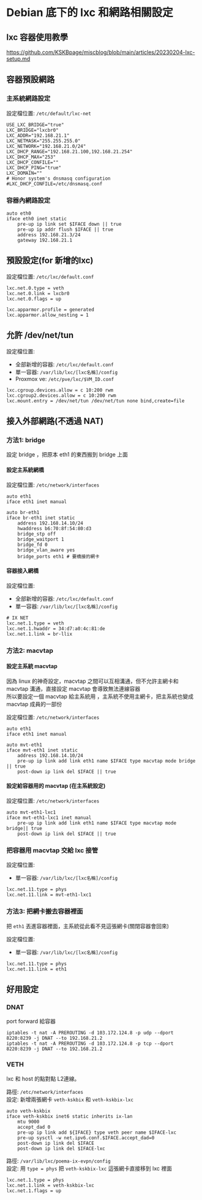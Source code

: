 # Debian 底下的 lxc 和網路相關設定

## lxc 容器使用教學
https://github.com/KSKBpage/miscblog/blob/main/articles/20230204-lxc-setup.md

## 容器預設網路

### 主系統網路設定

設定檔位置: `/etc/default/lxc-net`
```
USE_LXC_BRIDGE="true"
LXC_BRIDGE="lxcbr0"
LXC_ADDR="192.168.21.1"
LXC_NETMASK="255.255.255.0"
LXC_NETWORK="192.168.21.0/24"
LXC_DHCP_RANGE="192.168.21.100,192.168.21.254"
LXC_DHCP_MAX="253"
LXC_DHCP_CONFILE=""
LXC_DHCP_PING="true"
LXC_DOMAIN=""
# Honor system's dnsmasq configuration
#LXC_DHCP_CONFILE=/etc/dnsmasq.conf
```

### 容器內網路設定
```
auto eth0
iface eth0 inet static
    pre-up ip link set $IFACE down || true
    pre-up ip addr flush $IFACE || true
    address 192.168.21.3/24
    gateway 192.168.21.1
```


## 預設設定(for 新增的lxc)

設定檔位置: `/etc/lxc/default.conf`
```
lxc.net.0.type = veth
lxc.net.0.link = lxcbr0
lxc.net.0.flags = up

lxc.apparmor.profile = generated
lxc.apparmor.allow_nesting = 1
```


## 允許 /dev/net/tun

設定檔位置: 
* 全部新增的容器: `/etc/lxc/default.conf`
* 單一容器: `/var/lib/lxc/[lxc名稱]/config`
* Proxmox ve: `/etc/pve/lxc/$VM_ID.conf`

```
lxc.cgroup.devices.allow = c 10:200 rwm
lxc.cgroup2.devices.allow = c 10:200 rwm
lxc.mount.entry = /dev/net/tun /dev/net/tun none bind,create=file
```

## 接入外部網路(不透過 NAT)

### 方法1: bridge

設定 bridge ，把原本 eth1 的東西搬到 bridge 上面

#### 設定主系統網橋

設定檔位置: `/etc/network/interfaces`
```
auto eth1
iface eth1 inet manual

auto br-eth1
iface br-eth1 inet static
    address 192.168.14.10/24
    hwaddress b6:70:8f:54:80:d3
    bridge_stp off
    bridge_waitport 1
    bridge_fd 0
    bridge_vlan_aware yes
    bridge_ports eth1 # 要橋接的網卡
```

#### 容器接入網橋

設定檔位置: 
* 全部新增的容器: `/etc/lxc/default.conf`
* 單一容器: `/var/lib/lxc/[lxc名稱]/config`

```
# IX NET
lxc.net.1.type = veth
lxc.net.1.hwaddr = 34:d7:a0:4c:81:de
lxc.net.1.link = br-llix
```

### 方法2: macvtap

#### 設定主系統 macvtap

因為 linux 的神奇設定，macvtap 之間可以互相溝通，但不允許主網卡和 macvtap 溝通，直接設定 macvtap 會導致無法連線容器  
所以要設定一個 macvtap 給主系統用 ，主系統不使用主網卡，把主系統也變成 macvtap 成員的一部份  

設定檔位置: `/etc/network/interfaces`
```
auto eth1
iface eth1 inet manual

auto mvt-eth1
iface mvt-eth1 inet static
    address 192.168.14.10/24
    pre-up ip link add link eth1 name $IFACE type macvtap mode bridge || true
    post-down ip link del $IFACE || true
```

#### 設定給容器用的 macvtap (在主系統設定)

設定檔位置: `/etc/network/interfaces`
```
auto mvt-eth1-lxc1
iface mvt-eth1-lxc1 inet manual
    pre-up ip link add link eth1 name $IFACE type macvtap mode bridge|| true
    post-down ip link del $IFACE || true
```
### 把容器用 macvtap 交給 lxc 接管

設定檔位置: 
* 單一容器: `/var/lib/lxc/[lxc名稱]/config`

```
lxc.net.11.type = phys
lxc.net.11.link = mvt-eth1-lxc1
```

### 方法3: 把網卡搬去容器裡面
把 `eth1` 丟進容器裡面，主系統從此看不見這張網卡(關閉容器會回來)

設定檔位置: 
* 單一容器: `/var/lib/lxc/[lxc名稱]/config`

```
lxc.net.11.type = phys
lxc.net.11.link = eth1
```

## 好用設定

### DNAT
port forward 給容器
```
iptables -t nat -A PREROUTING -d 103.172.124.8 -p udp --dport 8220:8239 -j DNAT --to 192.168.21.2
iptables -t nat -A PREROUTING -d 103.172.124.8 -p tcp --dport 8220:8239 -j DNAT --to 192.168.21.2
```

### VETH
lxc 和 host 的點對點 L2連線。

路徑: `/etc/network/interfaces`  
設定: 新增兩張網卡 `veth-kskbix` 和 `veth-kskbix-lxc`
```
auto veth-kskbix
iface veth-kskbix inet6 static inherits ix-lan
    mtu 9000
    accept_dad 0
    pre-up ip link add ${IFACE} type veth peer name $IFACE-lxc
    pre-up sysctl -w net.ipv6.conf.$IFACE.accept_dad=0
    post-down ip link del $IFACE
    post-down ip link del $IFACE-lxc
```

路徑: `/var/lib/lxc/poema-ix-evpn/config`  
設定: 用 `type = phys` 把 `veth-kskbix-lxc` 這張網卡直接移到 lxc 裡面
```
lxc.net.1.type = phys
lxc.net.1.link = veth-kskbix-lxc
lxc.net.1.flags = up
